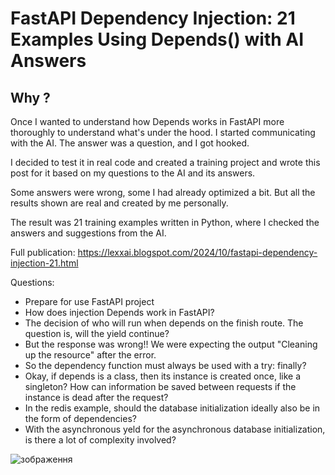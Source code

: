 # FastAPI Dependency Injection: 21 Examples Using Depends() with AI Answers

## Why ?
Once I wanted to understand how Depends works in FastAPI more thoroughly to understand what's under the hood. I started communicating with the AI. The answer was a question, and I got hooked. 

I decided to test it in real code and created a training project and wrote this post for it based on my questions to the AI and its answers.

Some answers were wrong, some I had already optimized a bit. But all the results shown are real and created by me personally. 

The result was 21 training examples written in Python, where I checked the answers and suggestions from the AI.


Full publication:
https://lexxai.blogspot.com/2024/10/fastapi-dependency-injection-21.html

Questions: 
- Prepare for use FastAPI project
- How does injection Depends work in FastAPI?
- The decision of who will run when depends on the finish route. The question is, will the yield continue?
- But the response was wrong!! We were expecting the output  "Cleaning up the resource" after the error.
- So the dependency function must always be used with a try: finally?
- Okay, if depends is a class, then its instance is created once, like a singleton? How can information be saved between requests if the instance is dead after the request?
- In the redis example, should the database initialization ideally also be in the form of dependencies?
- With the asynchronous yeld for the asynchronous database initialization, is there a lot of complexity involved? 

![зображення](https://github.com/user-attachments/assets/4c967767-c692-4baf-8294-a8ef5eb9a234)
